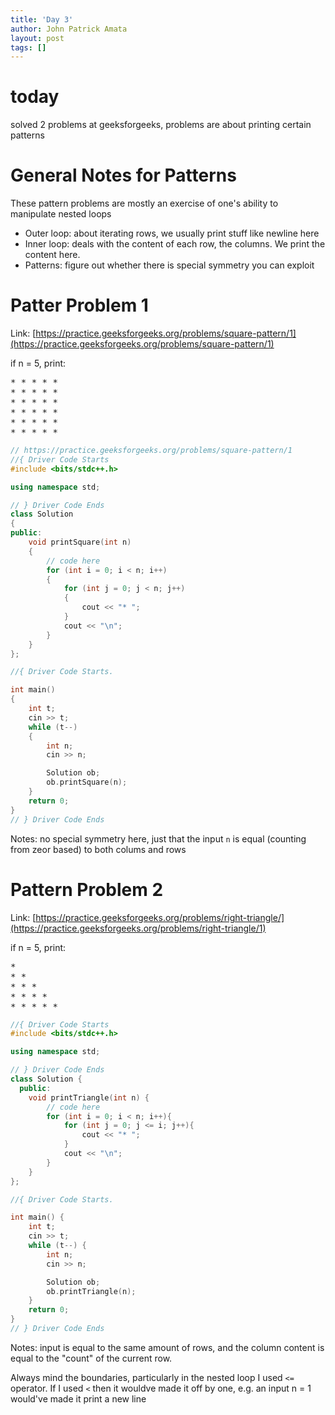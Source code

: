```yaml
---
title: 'Day 3'
author: John Patrick Amata
layout: post
tags: []
---
```


# today

solved 2 problems at geeksforgeeks, problems are about printing certain patterns

# General Notes for Patterns

These pattern problems are mostly an exercise of one's ability to manipulate nested loops

- Outer loop: about iterating rows, we usually print stuff like newline here
- Inner loop: deals with the content of each row, the columns. We print the content here.
- Patterns: figure out whether there is special symmetry you can exploit

# Patter Problem 1

Link: [https://practice.geeksforgeeks.org/problems/square-pattern/1](https://practice.geeksforgeeks.org/problems/square-pattern/1)

if n = 5, print:

<pre>
* * * * *
* * * * *
* * * * *
* * * * *
* * * * *
* * * * *
</pre>

```cpp
// https://practice.geeksforgeeks.org/problems/square-pattern/1
//{ Driver Code Starts
#include <bits/stdc++.h>

using namespace std;

// } Driver Code Ends
class Solution
{
public:
    void printSquare(int n)
    {
        // code here
        for (int i = 0; i < n; i++)
        {
            for (int j = 0; j < n; j++)
            {
                cout << "* ";
            }
            cout << "\n";
        }
    }
};

//{ Driver Code Starts.

int main()
{
    int t;
    cin >> t;
    while (t--)
    {
        int n;
        cin >> n;

        Solution ob;
        ob.printSquare(n);
    }
    return 0;
}
// } Driver Code Ends
```

Notes: no special symmetry here, just that the input `n` is equal (counting from zeor based) to both colums and rows

# Pattern Problem 2

Link: [https://practice.geeksforgeeks.org/problems/right-triangle/](https://practice.geeksforgeeks.org/problems/right-triangle/1)

if n = 5, print:

<pre>
* 
* * 
* * * 
* * * * 
* * * * *
</pre>

```cpp
//{ Driver Code Starts
#include <bits/stdc++.h>

using namespace std;

// } Driver Code Ends
class Solution {
  public:
    void printTriangle(int n) {
        // code here
        for (int i = 0; i < n; i++){
            for (int j = 0; j <= i; j++){
                cout << "* ";
            }
            cout << "\n";
        }
    }
};

//{ Driver Code Starts.

int main() {
    int t;
    cin >> t;
    while (t--) {
        int n;
        cin >> n;

        Solution ob;
        ob.printTriangle(n);
    }
    return 0;
}
// } Driver Code Ends
```

Notes: input is equal to the same amount of rows, and the column content is equal to the "count" of the current row.

Always mind the boundaries, particularly in the nested loop I used `<=` operator. If I used `<` then it wouldve made it off by one, e.g. an input n = 1 would've made it print a new line
